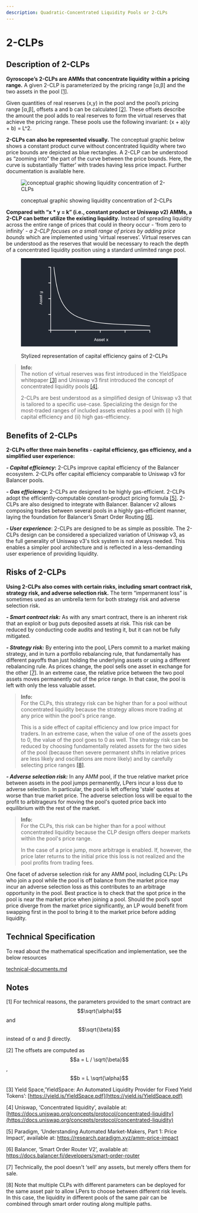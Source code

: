 ```yaml
---
description: Quadratic-Concentrated Liquidity Pools or 2-CLPs
---
```


# 2-CLPs

## Description of 2-CLPs

**Gyroscope’s 2-CLPs are AMMs that concentrate liquidity within a pricing range.** A given 2-CLP is parameterized by the pricing range \[α,β] and the two assets in the pool [\[1\]](2-clps.md#notes).

Given quantities of real reserves (x,y) in the pool and the pool’s pricing range \[α,β], offsets a and b can be calculated [\[2\]](2-clps.md#notes). These offsets describe the amount the pool adds to real reserves to form the virtual reserves that achieve the pricing range. These pools use the following invariant: (x + a)(y + b) = L^2.

**2-CLPs can also be represented visually.** The conceptual graphic below shows a constant product curve without concentrated liquidity where two price bounds are depicted as blue rectangles. A 2-CLP can be understood as “zooming into” the part of the curve between the price bounds. Here, the curve is substantially ‘flatter’ with trades having less price impact. Further documentation is available here.

<figure><img src="https://lh3.googleusercontent.com/HiTLnGO8aQoWhypPUi87DmLyJCBsbL2ra71HxO98w2JVsPV1-ZoPKYlp9zskMvxrnHWes5e4RzNhFnDEPgl5eX_NmzvCm88Xq4AO5rm_C6sTnj0YiHevV-d5Sgb-_n1xxFBe4LEBFYtDTAsBfAK6dv8" alt="conceptual graphic showing liquidity concentration of 2-CLPs"><figcaption><p>conceptual graphic showing liquidity concentration of 2-CLPs</p></figcaption></figure>

**Compared with “x \* y = k” (i.e., constant product or Uniswap v2) AMMs, a 2-CLP can better utilize the existing liquidity.** Instead of spreading liquidity across the entire range of prices that could in theory occur - ‘from zero to infinity’ - _a 2-CLP focuses on a small range of prices by adding price bounds_ which are implemented using ‘virtual reserves’. Virtual reserves can be understood as the reserves that would be necessary to reach the depth of a concentrated liquidity position using a standard unlimited range pool.

<figure><img src="../assets/2-clp-v2 (1) (2).gif" alt="Stylized representation of capital efficiency gains of 2-CLPs"><figcaption><p>Stylized representation of capital efficiency gains of 2-CLPs</p></figcaption></figure>

> **Info:**  
> The notion of virtual reserves was first introduced in the YieldSpace whitepaper [\[3\]](2-clps.md#notes) and Uniswap v3 first introduced the concept of concentrated liquidity pools [\[4\]](2-clps.md#notes).  
>
> 2-CLPs are best understood as a simplified design of Uniswap v3 that is tailored to a specific use-case. Specializing the design for the most-traded ranges of included assets enables a pool with (i) high capital efficiency and (ii) high gas-efficiency.

## Benefits of 2-CLPs

**2-CLPs offer three main benefits - capital efficiency, gas efficiency, and a simplified user experience:**

_**- Capital efficiency**_**:** 2-CLPs improve capital efficiency of the Balancer ecosystem. 2-CLPs offer capital efficiency comparable to Uniswap v3 for Balancer pools.

_**- Gas efficiency**_**:** 2-CLPs are designed to be highly gas-efficient. 2-CLPs adopt the efficiently-computable constant-product pricing formula [\[5\]](2-clps.md#notes). 2-CLPs are also designed to integrate with Balancer. Balancer v2 allows composing trades between several pools in a highly gas-efficient manner, laying the foundation for Balancer’s Smart Order Routing [\[6\]](2-clps.md#notes).

_**- User experience**_: 2-CLPs are designed to be as simple as possible. The 2-CLPs design can be considered a specialized variation of Uniswap v3, as the full generality of Uniswap v3's tick system is not always needed. This enables a simpler pool architecture and is reflected in a less-demanding user experience of providing liquidity.&#x20;

## Risks of 2-CLPs&#x20;

**Using 2-CLPs also comes with certain risks, including smart contract risk, strategy risk, and adverse selection risk.**  The term “impermanent loss” is sometimes used as an umbrella term for both strategy risk and adverse selection risk.

_**- Smart contract risk:**_ As with any smart contract, there is an inherent risk that an exploit or bug puts deposited assets at risk. This risk can be reduced by conducting code audits and testing it, but it can not be fully mitigated.&#x20;

_**- Strategy risk:**_ By entering into the pool, LPers commit to a market making strategy, and in turn a portfolio rebalancing rule, that fundamentally has different payoffs than just holding the underlying assets or using a different rebalancing rule. As prices change, the pool sells one asset in exchange for the other [\[7\]](2-clps.md#notes). In an extreme case, the relative price between the two pool assets moves permanently out of the price range. In that case, the pool is left with only the less valuable asset.&#x20;

> **Info:**  
> For the CLPs, this strategy risk can be higher than for a pool without concentrated liquidity because the strategy allows more trading at any price within the pool's price range.  
>
> This is a side effect of capital efficiency and low price impact for traders. In an extreme case, when the value of one of the assets goes to 0, the value of the pool goes to 0 as well. The strategy risk can be reduced by choosing fundamentally related assets for the two sides of the pool (because then severe permanent shifts in relative prices are less likely and oscillations are more likely) and by carefully selecting price ranges [\[8\]](2-clps.md#notes).

_**- Adverse selection risk:**_ In any AMM pool, if the true relative market price between assets in the pool jumps permanently, LPers incur a loss due to adverse selection. In particular, the pool is left offering 'stale' quotes at worse than true market price. The adverse selection loss will be equal to the profit to arbitrageurs for moving the pool's quoted price back into equilibrium with the rest of the market.&#x20;

> **Info:**  
> For the CLPs, this risk can be higher than for a pool without concentrated liquidity because the CLP design offers deeper markets within the pool's price range.  
>
> In the case of a price jump, more arbitrage is enabled. If, however, the price later returns to the initial price this loss is not realized and the pool profits from trading fees.

One facet of adverse selection risk for any AMM pool, including CLPs: LPs who join a pool while the pool is off balance from the market price may incur an adverse selection loss as this contributes to an arbitrage opportunity in the pool. Best practice is to check that the spot price in the pool is near the market price when joining a pool. Should the pool’s spot price diverge from the market price significantly, an LP would benefit from swapping first in the pool to bring it to the market price before adding liquidity.

## Technical Specification

To read about the mathematical specification and implementation, see the below resources

[technical-documents.md](../gyd/technical-documents.md)

## Notes

\[1] For technical reasons, the parameters provided to the smart contract are $$\sqrt{\alpha}$$ and $$\sqrt{\beta}$$ instead of α and β directly.

\[2] The offsets are computed as $$a = L / \sqrt{\beta}$$, $$b = L \sqrt{\alpha}$$

\[3] Yield Space,’YieldSpace: An Automated Liquidity Provider for Fixed Yield Tokens’: [https://yield.is/YieldSpace.pdf](https://yield.is/YieldSpace.pdf)

\[4] Uniswap, ‘Concentrated liquidity’, available at: [https://docs.uniswap.org/concepts/protocol/concentrated-liquidity](https://docs.uniswap.org/concepts/protocol/concentrated-liquidity)

\[5] Paradigm, ‘Understanding Automated Market-Makers, Part 1: Price Impact’, available at: https://research.paradigm.xyz/amm-price-impact

\[6] Balancer, ‘Smart Order Router V2’, available at: https://docs.balancer.fi/developers/smart-order-router

\[7] Technically, the pool doesn't ‘sell’ any assets, but merely offers them for sale.

\[8] Note that multiple CLPs with different parameters can be deployed for the same asset pair to allow LPers to choose between different risk levels. In this case, the liquidity in different pools of the same pair can be combined through smart order routing along multiple paths.
